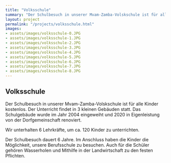 ```yaml
---
title: "Volksschule"
summary: "Der Schulbesuch in unserer Mvam-Zamba-Volskschule ist für alle Kinder kostenlos. Der Unterricht findet in 3 kleinen Gebäuden statt. Das Schulgebäude wurde im Jahr 2004 eingeweiht und 2020 in Eigenleistung von der Dorfgemeinschaft renoviert."
layout: project
permalink: "/projects/volksschule.html"
images: 
- assets/images/volksschule-0.JPG
- assets/images/volksschule-1.JPG
- assets/images/volksschule-2.JPG
- assets/images/volksschule-3.JPG
- assets/images/volksschule-4.JPG
- assets/images/volksschule-5.JPG
- assets/images/volksschule-6.JPG
- assets/images/volksschule-7.JPG
- assets/images/volksschule-8.JPG
---
```


## Volksschule

Der Schulbesuch in unserer Mvam-Zamba-Volskschule ist für alle Kinder kostenlos. Der Unterricht findet in 3 kleinen Gebäuden statt. Das Schulgebäude wurde im Jahr 2004 eingeweiht und 2020 in Eigenleistung von der Dorfgemeinschaft renoviert.

Wir unterhalten 6 Lehrkräfte, um ca. 120 Kinder zu unterrichten.

Der Schulbesuch dauert 6 Jahre. Im Anschluss haben die Kinder die Möglichkeit, unsere Berufsschule zu besuchen. Auch für die Schüler gehören Wasserholen und Mithilfe in der Landwirtschaft zu den festen Pflichten.
